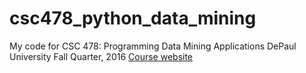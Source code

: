 # csc478_python_data_mining
My code for CSC 478: Programming Data Mining Applications
DePaul University
Fall Quarter, 2016
[Course website](http://facweb.cs.depaul.edu/mobasher/classes/csc478)
